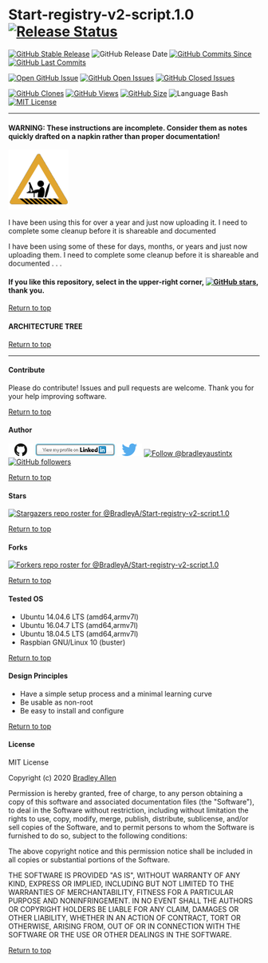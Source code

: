 # Start-registry-v2-script.1.0  [![Release Status](https://img.shields.io/badge/Status_-Alpha-red.svg)](https://github.com/BradleyA/Start-registry-v2-script.1.0/releases/tag/0.0)

[![GitHub Stable Release](https://img.shields.io/badge/Release-0.0-blue.svg)](https://github.com/BradleyA/Start-registry-v2-script.1.0/releases/tag/0.0)
![GitHub Release Date](https://img.shields.io/github/release-date/BradleyA/Start-registry-v2-script.1.0?color=blue)
[![GitHub Commits Since](https://img.shields.io/github/commits-since/BradleyA/Start-registry-v2-script.1.0/0.0?color=orange)](https://github.com/BradleyA/Start-registry-v2-script.1.0/commits/)
[![GitHub Last Commits](https://img.shields.io/github/last-commit/BradleyA/Start-registry-v2-script.1.0.svg)](https://github.com/BradleyA/Start-registry-v2-script.1.0/commits/)

[![Open GitHub Issue](https://img.shields.io/badge/Open-Incident-brightgreen.svg)](https://github.com/BradleyA/Start-registry-v2-script/issues/new/choose)
[![GitHub Open Issues](https://img.shields.io/github/issues/BradleyA/Start-registry-v2-script.1.0?color=purple)](https://github.com/BradleyA/Start-registry-v2-script.1.0/issues?q=is%3Aopen+is%3Aissue)
[![GitHub Closed Issues](https://img.shields.io/github/issues-closed/BradleyA/Start-registry-v2-script.1.0?color=purple)](https://github.com/BradleyA/Start-registry-v2-script.1.0/issues?q=is%3Aclosed+is%3Aissue)

[<img alt="GitHub Clones" src="https://img.shields.io/static/v1?label=Clones&message=89&color=blueviolet">](https://github.com/BradleyA/Start-registry-v2-script.1.0/blob/master/images/clone.table.md)
[<img alt="GitHub Views" src="https://img.shields.io/static/v1?label=Views&message=223&color=blueviolet">](https://github.com/BradleyA/Start-registry-v2-script.1.0/blob/master/images/view.table.md)
[![GitHub Size](https://img.shields.io/github/repo-size/BradleyA/Start-registry-v2-script.1.0.svg)](https://github.com/BradleyA/Start-registry-v2-script.1.0/)
![Language Bash](https://img.shields.io/badge/%20Language-bash-blue.svg)
[![MIT License](http://img.shields.io/badge/License-MIT-blue.png)](LICENSE)

----

#### WARNING: These instructions are incomplete. Consider them as notes quickly drafted on a napkin rather than proper documentation!
<img id="Construction" src="images/construction-icon.gif" width="120">

I have been using this for over a year and just now uploading it.  I need to complete some cleanup before it is shareable and documented


I have been using some of these for days, months, or years and just now uploading them. I need to complete some cleanup before it is shareable and documented . . .

#### If you like this repository, select in the upper-right corner, [![GitHub stars](https://img.shields.io/github/stars/BradleyA/Start-registry-v2-script.1.0.svg?style=social&label=Star&maxAge=2592000)](https://GitHub.com/BradleyA/Start-registry-v2-script.1.0/stargazers/), thank you.

[Return to top](https://github.com/BradleyA/Start-registry-v2-script.1.0/blob/master/README.md#start-registry-v2-script10--)

#### ARCHITECTURE TREE

[Return to top](https://github.com/BradleyA/Start-registry-v2-script.1.0/blob/master/README.md#start-registry-v2-script10--)

----

#### Contribute
Please do contribute!  Issues and pull requests are welcome.  Thank you for your help improving software.

[Return to top](https://github.com/BradleyA/Start-registry-v2-script.1.0/blob/master/README.md#start-registry-v2-script10--)

#### Author
[<img id="github" src="images/github.png" width="50" a="https://github.com/BradleyA/">](https://github.com/BradleyA/)    [<img src="images/linkedin.png" style="max-width:100%;" >](https://www.linkedin.com/in/bradleyhallen) [<img id="twitter" src="images/twitter.png" width="50" a="twitter.com/bradleyaustintx/">](https://twitter.com/bradleyaustintx/)       <a href="https://twitter.com/intent/follow?screen_name=bradleyaustintx"> <img src="https://img.shields.io/twitter/follow/bradleyaustintx.svg?label=Follow%20@bradleyaustintx" alt="Follow @bradleyaustintx" />    </a>          [![GitHub followers](https://img.shields.io/github/followers/BradleyA.svg?style=social&label=Follow&maxAge=2592000)](https://github.com/BradleyA?tab=followers)

[Return to top](https://github.com/BradleyA/Start-registry-v2-script.1.0/blob/master/README.md#start-registry-v2-script10--)

#### Stars
[![Stargazers repo roster for @BradleyA/Start-registry-v2-script.1.0](https://reporoster.com/stars/BradleyA/Start-registry-v2-script.1.0)](https://github.com/BradleyA/Start-registry-v2-script.1.0/stargazers)

[Return to top](https://github.com/BradleyA/Start-registry-v2-script.1.0/blob/master/README.md#Start-registry-v2-script.1.0)

#### Forks
[![Forkers repo roster for @BradleyA/Start-registry-v2-script.1.0](https://reporoster.com/forks/BradleyA/Start-registry-v2-script.1.0)](https://github.com/BradleyA/Start-registry-v2-script.1.0/network/members)

[Return to top](https://github.com/BradleyA/XXXXX/blob/master/README.md#XXXXX)

#### Tested OS
 * Ubuntu 14.04.6 LTS (amd64,armv7l)
 * Ubuntu 16.04.7 LTS (amd64,armv7l)
 * Ubuntu 18.04.5 LTS (amd64,armv7l)
 * Raspbian GNU/Linux 10 (buster)

[Return to top](https://github.com/BradleyA/Start-registry-v2-script.1.0/blob/master/README.md#start-registry-v2-script10--)

#### Design Principles
 * Have a simple setup process and a minimal learning curve
 * Be usable as non-root
 * Be easy to install and configure

[Return to top](https://github.com/BradleyA/Start-registry-v2-script.1.0/blob/master/README.md#start-registry-v2-script10--)

#### License
MIT License

Copyright (c) 2020  [Bradley Allen](https://www.linkedin.com/in/bradleyhallen)

Permission is hereby granted, free of charge, to any person obtaining a copy of this software and associated documentation files (the "Software"), to deal in the Software without restriction, including without limitation the rights to use, copy, modify, merge, publish, distribute, sublicense, and/or sell copies of the Software, and to permit persons to whom the Software is furnished to do so, subject to the following conditions:

The above copyright notice and this permission notice shall be included in all copies or substantial portions of the Software.

THE SOFTWARE IS PROVIDED "AS IS", WITHOUT WARRANTY OF ANY KIND, EXPRESS OR IMPLIED, INCLUDING BUT NOT LIMITED TO THE WARRANTIES OF MERCHANTABILITY, FITNESS FOR A PARTICULAR PURPOSE AND NONINFRINGEMENT. IN NO EVENT SHALL THE AUTHORS OR COPYRIGHT HOLDERS BE LIABLE FOR ANY CLAIM, DAMAGES OR OTHER LIABILITY, WHETHER IN AN ACTION OF CONTRACT, TORT OR OTHERWISE, ARISING FROM, OUT OF OR IN CONNECTION WITH THE SOFTWARE OR THE USE OR OTHER DEALINGS IN THE SOFTWARE.

[Return to top](https://github.com/BradleyA/Start-registry-v2-script.1.0/blob/master/README.md#start-registry-v2-script10--)
